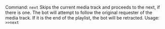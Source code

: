 Command: `next`
Skips the current media track and proceeds to the next, if there is one. The bot will attempt to follow the original requester of the media track. If it is the end of the playlist, the bot will be retracted.
Usage:
```>>next```